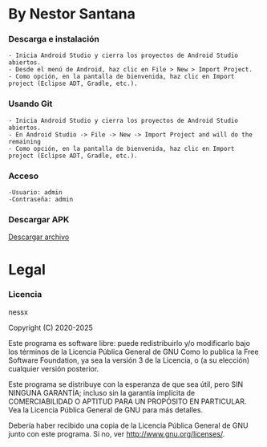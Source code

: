# By Nestor Santana

### Descarga e instalación
```
- Inicia Android Studio y cierra los proyectos de Android Studio abiertos.
- Desde el menú de Android, haz clic en File > New > Import Project.
- Como opción, en la pantalla de bienvenida, haz clic en Import project (Eclipse ADT, Gradle, etc.).
```
### Usando Git
```
- Inicia Android Studio y cierra los proyectos de Android Studio abiertos.
- En Android Studio -> File -> New -> Import Project and will do the remaining
- Como opción, en la pantalla de bienvenida, haz clic en Import project (Eclipse ADT, Gradle, etc.).
```
### Acceso
```
-Usuario: admin
-Contraseña: admin
```
### Descargar APK
[Descargar archivo](https://github.com/nessx/gestor-incidencias/raw/master/gestor_incidencias.apk)

# Legal

### Licencia
nessx

Copyright (C) 2020-2025 

Este programa es software libre: puede redistribuirlo y/o modificarlo bajo los términos de la Licencia Pública General de GNU Como lo publica la Free Software Foundation, ya sea la versión 3 de la Licencia, o (a su elección) cualquier versión posterior.

Este programa se distribuye con la esperanza de que sea útil, pero SIN NINGUNA GARANTÍA; incluso sin la garantía implícita de COMERCIABILIDAD O APTITUD PARA UN PROPÓSITO EN PARTICULAR. Vea la Licencia Pública General de GNU para más detalles.

Debería haber recibido una copia de la Licencia Pública General de GNU junto con este programa. Si no, ver http://www.gnu.org/licenses/.
